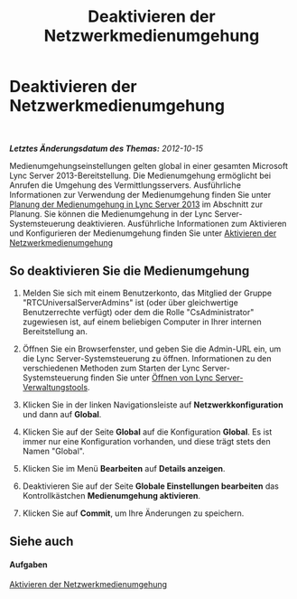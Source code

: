 ﻿---
title: Deaktivieren der Netzwerkmedienumgehung
TOCTitle: Deaktivieren der Netzwerkmedienumgehung
ms:assetid: 936d2678-d712-4589-b172-b5793013652f
ms:mtpsurl: https://technet.microsoft.com/de-de/library/JJ688141(v=OCS.15)
ms:contentKeyID: 49890845
ms.date: 05/19/2016
mtps_version: v=OCS.15
ms.translationtype: HT
---

# Deaktivieren der Netzwerkmedienumgehung

 

_**Letztes Änderungsdatum des Themas:** 2012-10-15_

Medienumgehungseinstellungen gelten global in einer gesamten Microsoft Lync Server 2013-Bereitstellung. Die Medienumgehung ermöglicht bei Anrufen die Umgehung des Vermittlungsservers. Ausführliche Informationen zur Verwendung der Medienumgehung finden Sie unter [Planung der Medienumgehung in Lync Server 2013](lync-server-2013-planning-for-media-bypass.md) im Abschnitt zur Planung. Sie können die Medienumgehung in der Lync Server-Systemsteuerung deaktivieren. Ausführliche Informationen zum Aktivieren und Konfigurieren der Medienumgehung finden Sie unter [Aktivieren der Netzwerkmedienumgehung](lync-server-2013-enabling-network-media-bypass.md)

## So deaktivieren Sie die Medienumgehung

1.  Melden Sie sich mit einem Benutzerkonto, das Mitglied der Gruppe "RTCUniversalServerAdmins" ist (oder über gleichwertige Benutzerrechte verfügt) oder dem die Rolle "CsAdministrator" zugewiesen ist, auf einem beliebigen Computer in Ihrer internen Bereitstellung an.

2.  Öffnen Sie ein Browserfenster, und geben Sie die Admin-URL ein, um die Lync Server-Systemsteuerung zu öffnen. Informationen zu den verschiedenen Methoden zum Starten der Lync Server-Systemsteuerung finden Sie unter [Öffnen von Lync Server-Verwaltungstools](lync-server-2013-open-lync-server-administrative-tools.md).

3.  Klicken Sie in der linken Navigationsleiste auf **Netzwerkkonfiguration** und dann auf **Global**.

4.  Klicken Sie auf der Seite **Global** auf die Konfiguration **Global**. Es ist immer nur eine Konfiguration vorhanden, und diese trägt stets den Namen "Global".

5.  Klicken Sie im Menü **Bearbeiten** auf **Details anzeigen**.

6.  Deaktivieren Sie auf der Seite **Globale Einstellungen bearbeiten** das Kontrollkästchen **Medienumgehung aktivieren**.

7.  Klicken Sie auf **Commit**, um Ihre Änderungen zu speichern.

## Siehe auch

#### Aufgaben

[Aktivieren der Netzwerkmedienumgehung](lync-server-2013-enabling-network-media-bypass.md)


